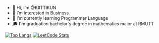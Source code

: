 - 👋 Hi, I’m @KIITTIKUN
- 👀 I’m interested in Business
- 🌱 I’m currently learning Programmer Language
- 🎓 I'm graduation bachelor's degree in mathematics major at RMUTT

<a href="https://github.com/KIITTIKUN?tab=repositories">![Top Langs](https://github-readme-stats.vercel.app/api/top-langs/?username=KIITTIKUN&layout=donut-vertical)<a>
<a href="https://github.com/KIITTIKUN/leetcode-solved-problems">![LeetCode Stats](https://leetcard.jacoblin.cool/KIITTIKUN?theme=unicorn&font=Libre%20Baskerville&ext=activity)</a>
<!---
KIITTIKUN/KIITTIKUN is a ✨ special ✨ repository because its `README.md` (this file) appears on your GitHub profile.
You can click the Preview link to take a look at your changes.
--->
